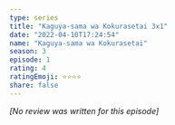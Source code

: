 ```yaml
---
type: series
title: "Kaguya-sama wa Kokurasetai 3x1"
date: "2022-04-10T17:24:54"
name: "Kaguya-sama wa Kokurasetai"
season: 3
episode: 1
rating: 4
ratingEmoji: ⭐️⭐️⭐️⭐️
share: false
---
```


*[No review was written for this episode]*

